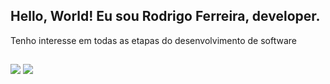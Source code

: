 ## Hello, World! Eu sou Rodrigo Ferreira, developer.
Tenho interesse em todas as etapas do desenvolvimento de software

##
  
<div> 
  <a href = "mailto:rfop@cin.ufpe.br"><img src="https://img.shields.io/badge/-Gmail-%23333?style=for-the-badge&logo=gmail&logoColor=white" target="_blank"></a>
  <a href="https://www.linkedin.com/in/rodrigo-ferreira-67345a186/" target="_blank"><img src="https://img.shields.io/badge/-LinkedIn-%230077B5?style=for-the-badge&logo=linkedin&logoColor=white" target="_blank"></a> 
    
</div>

